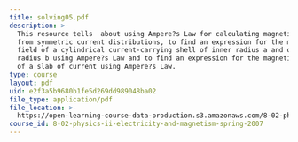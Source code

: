 ```yaml
---
title: solving05.pdf
description: >-
  This resource tells  about using Ampere?s Law for calculating magnetic fields
  from symmetric current distributions, to find an expression for the magnetic
  field of a cylindrical current-carrying shell of inner radius a and outer
  radius b using Ampere?s Law and to find an expression for the magnetic field
  of a slab of current using Ampere?s Law.
type: course
layout: pdf
uid: e2f3a5b9680b1fe5d269dd989048ba02
file_type: application/pdf
file_location: >-
  https://open-learning-course-data-production.s3.amazonaws.com/8-02-physics-ii-electricity-and-magnetism-spring-2007/e2f3a5b9680b1fe5d269dd989048ba02_solving05.pdf
course_id: 8-02-physics-ii-electricity-and-magnetism-spring-2007
---
```

